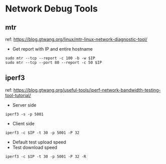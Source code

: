 # Network Debug Tools 

## mtr
ref: https://blog.gtwang.org/linux/mtr-linux-network-diagnostic-tool/
- Get report with IP and entire hostname
```shell
sudo mtr --tcp --report -c 100 -b -w $IP
sudo mtr --tcp --port 80 --report -c 50 $IP
```

## iperf3 
ref: https://blog.gtwang.org/useful-tools/iperf-network-bandwidth-testing-tool-tutorial/
- Server side
```shell
iperf3 -s -p 5001
```
- Client side
```shell
iperf3 -c $IP -t 30 -p 5001 -P 32
```
- Default test upload speed
- Test download speed
```shell
iperf3 -c $IP -t 30 -p 5001 -P 32 -R
```